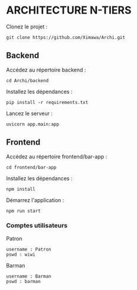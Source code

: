 # ARCHITECTURE N-TIERS

Clonez le projet :
```
git clone https://github.com/Ximawa/Archi.git
```

## Backend

Accédez au répertoire backend :
```
cd Archi/backend
```

Installez les dépendances :
```
pip install -r requirements.txt
```

Lancez le serveur :
```
uvicorn app.main:app
```

## Frontend
Accédez au répertoire frontend/bar-app :
```
cd frontend/bar-app
```

Installez les dépendances :
```
npm install
```

Démarrez l'application :
```
npm run start
```

### Comptes utilisateurs

Patron
```
username : Patron
pswd : wiwi
```

Barman
```
username : Barman
pswd : barman
```
